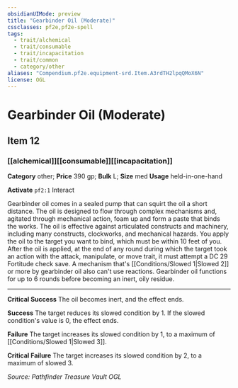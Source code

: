```yaml
---
obsidianUIMode: preview
title: "Gearbinder Oil (Moderate)"
cssclasses: pf2e,pf2e-spell
tags:
  - trait/alchemical
  - trait/consumable
  - trait/incapacitation
  - trait/common
  - category/other
aliases: "Compendium.pf2e.equipment-srd.Item.A3rdTH2lpqQMoX6N"
license: OGL
---
```

# Gearbinder Oil (Moderate)
## Item 12
### [[alchemical]][[consumable]][[incapacitation]]

**Category** other; 
**Price** 390 gp; 
**Bulk** L; **Size** med
**Usage** held-in-one-hand

**Activate** `pf2:1` Interact

Gearbinder oil comes in a sealed pump that can squirt the oil a short distance. The oil is designed to flow through complex mechanisms and, agitated through mechanical action, foam up and form a paste that binds the works. The oil is effective against articulated constructs and machinery, including many constructs, clockworks, and mechanical hazards. You apply the oil to the target you want to bind, which must be within 10 feet of you. After the oil is applied, at the end of any round during which the target took an action with the attack, manipulate, or move trait, it must attempt a DC 29 Fortitude check save. A mechanism that's [[Conditions/Slowed 1|Slowed 2]] or more by gearbinder oil also can't use reactions. Gearbinder oil functions for up to 6 rounds before becoming an inert, oily residue.

* * *

**Critical Success** The oil becomes inert, and the effect ends.

**Success** The target reduces its slowed condition by 1. If the slowed condition's value is 0, the effect ends.

**Failure** The target increases its slowed condition by 1, to a maximum of [[Conditions/Slowed 1|Slowed 3]].

**Critical Failure** The target increases its slowed condition by 2, to a maximum of slowed 3.

*Source: Pathfinder Treasure Vault*
*OGL*